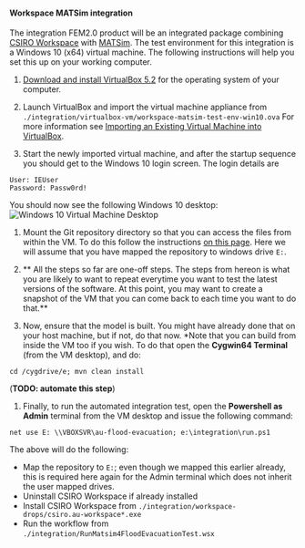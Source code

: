 #### Workspace MATSim integration

The integration FEM2.0 product will be an integrated package combining [CSIRO Workspace](https://research.csiro.au/workspace/) with [MATSim](matsim.org). The test environment for this integration is a  Windows 10 (x64) virtual machine. The following instructions will help you set this up on your working computer.

1. [Download and install VirtualBox 5.2](https://www.virtualbox.org/wiki/Downloads) for the operating system of your computer.

1. Launch VirtualBox and import the virtual machine appliance from ```
./integration/virtualbox-vm/workspace-matsim-test-env-win10.ova```
For more information see [Importing an Existing Virtual Machine into VirtualBox](https://docs.oracle.com/cd/E26217_01/E26796/html/qs-import-vm.html).

1. Start the newly imported virtual machine, and after the startup sequence you should get to the Windows 10 login screen. The login details are
```
User: IEUser
Password: Passw0rd!
```
You should now see the following Windows 10 desktop:
![Windows 10 Virtual Machine Desktop](./doc/win10desktop.png)

1. Mount the Git repository directory so that you can access the files from within the VM. To do this follow the instructions [on this page](https://helpdeskgeek.com/virtualization/virtualbox-share-folder-host-guest/). Here we will assume that you have mapped the repository to windows drive `E:`.

1. ** All the steps so far are one-off steps. The steps from hereon is what you are likely to want to repeat everytime you want to test the latest versions of the software. At this point, you may want to create a snapshot of the VM that you can come back to each time you want to do that.**

1. Now, ensure that the model is built. You might have already done that on your host machine, but if not, do that now.
*Note that you can build from inside the VM too if you wish. To do that open the **Cygwin64 Terminal** (from the VM desktop), and do:
```
cd /cygdrive/e; mvn clean install
```
(**TODO: automate this  step**)

1. Finally, to run the automated integration test, open the **Powershell as Admin** terminal from the VM desktop and issue the following command:
```
net use E: \\VBOXSVR\au-flood-evacuation; e:\integration\run.ps1
```
 The above will do the following:
   * Map the repository to `E:`; even though we mapped this earlier already, this is required here again for the Admin terminal which does not inherit the user mapped drives.
   * Uninstall CSIRO Workspace if already installed
   * Install CSIRO Workspace from `./integration/workspace-drops/csiro.au-workspace*.exe`
   * Run the workflow from `./integration/RunMatsim4FloodEvacuationTest.wsx`
